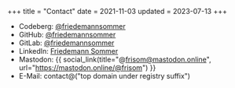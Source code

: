 +++
title = "Contact"
date = 2021-11-03
updated = 2023-07-13
+++

* Codeberg: [@friedemannsommer](https://codeberg.org/friedemannsommer)
* GitHub: [@friedemannsommer](https://github.com/friedemannsommer)
* GitLab: [@friedemannsommer](https://gitlab.com/friedemannsommer)
* LinkedIn: [Friedemann Sommer](https://www.linkedin.com/in/friedemann-sommer-0608b0130)
* Mastodon: {{ social_link(title="@frisom@mastodon.online", url="https://mastodon.online/@frisom") }}
* E-Mail: contact@("top domain under registry suffix")
